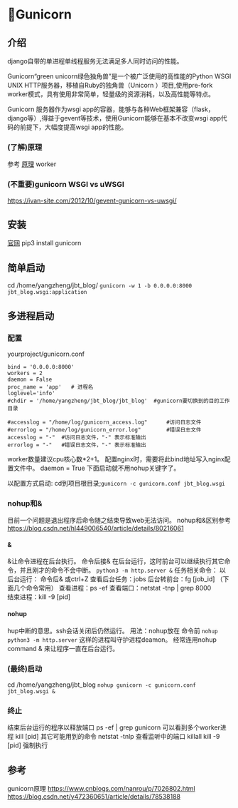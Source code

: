 🦄Gunicorn
===
## 介绍
django自带的单进程单线程服务无法满足多人同时访问的性能。

Gunicorn“green unicorn绿色独角兽”是一个被广泛使用的高性能的Python WSGI UNIX HTTP服务器，移植自Ruby的独角兽（Unicorn ）项目,使用pre-fork worker模式，具有使用非常简单，轻量级的资源消耗，以及高性能等特点。

Gunicorn 服务器作为wsgi app的容器，能够与各种Web框架兼容（flask，django等）,得益于gevent等技术，使用Gunicorn能够在基本不改变wsgi app代码的前提下，大幅度提高wsgi app的性能。
### (了解)原理
参考 [原理](https://blog.csdn.net/jailman/article/details/78496522)
worker
### (不重要)gunicorn WSGI vs uWSGI
https://ivan-site.com/2012/10/gevent-gunicorn-vs-uwsgi/

## 安装
[官网](https://gunicorn.org/#quickstart)
pip3 install gunicorn

## 简单启动
cd /home/yangzheng/jbt_blog/
`gunicorn -w 1 -b 0.0.0.0:8000 jbt_blog.wsgi:application`

## 多进程启动
### 配置
yourproject/gunicorn.conf
```
bind = '0.0.0.0:8000'
workers = 2
daemon = False
proc_name = 'app'   # 进程名
loglevel='info'
#chdir = '/home/yangzheng/jbt_blog/jbt_blog'  #gunicorn要切换到的目的工作目录

#accesslog = "/home/log/gunicorn_access.log"      #访问日志文件
#errorlog = "/home/log/gunicorn_error.log"        #错误日志文件
accesslog = "-"  #访问日志文件，"-" 表示标准输出
errorlog = "-"   #错误日志文件，"-" 表示标准输出
```
worker数量建议cpu核心数*2+1。
配置nginx时，需要将此bind地址写入nginx配置文件中。
daemon = True  下面启动就不用nohup关键字了。

以配置方式启动: cd到项目根目录;`gunicorn -c gunicorn.conf jbt_blog.wsgi`
### nohup和&
目前一个问题是退出程序后命令随之结束导致web无法访问。
nohup和&区别参考 https://blog.csdn.net/hl449006540/article/details/80216061
#### &
&让命令进程在后台执行。
命令后接& 在后台运行，这时前台可以继续执行其它命令，并且刚才的命令不会中断。
`python3 -m http.server &`
任务相关命令：
以后台运行：  命令后& 或ctrl+Z
查看后台任务：jobs
后台转前台：fg [job_id]
（下面几个命令常用）
查看进程：ps -ef
查看端口：netstat -tnp | grep 8000  
结束进程：kill -9 [pid]
#### nohup
hup中断的意思。ssh会话关闭后仍然运行。
用法：nohup放在 命令前   `nohup python3 -m http.server`
这样的进程叫守护进程deamon。
经常连用nohup command & 来让程序一直在后台运行。

### (最终)启动
cd /home/yangzheng/jbt_blog
`nohup gunicorn -c gunicorn.conf jbt_blog.wsgi &`
### 终止
结束后台运行的程序以释放端口
ps -ef | grep gunicorn  可以看到多个worker进程
kill [pid]
其它可能用到的命令
netstat -tnlp 查看监听中的端口
killall
kill -9 [pid]   强制执行


## 参考
gunicorn原理
https://www.cnblogs.com/nanrou/p/7026802.html
https://blog.csdn.net/y472360651/article/details/78538188
